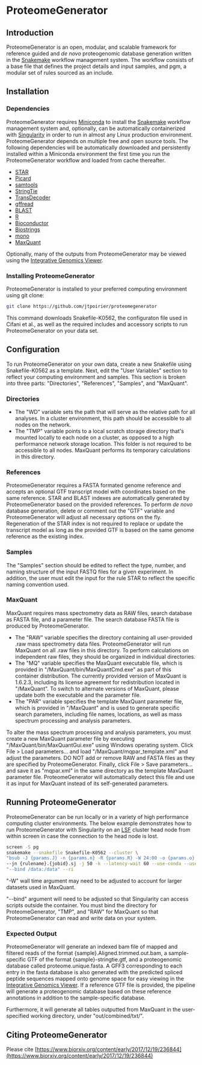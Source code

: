 # ProteomeGenerator

## Introduction

ProteomeGenerator is an open, modular, and scalable framework for reference guided and *de novo* proteogenomic database generation written in the [Snakemake](https://snakemake.readthedocs.io/en/stable/) workflow management system. The workflow consists of a base file that defines the project details and input samples, and pgm, a modular set of rules sourced as an include.

## Installation

### Dependencies

ProteomeGenerator requires [Miniconda](https://conda.io/miniconda.html) to install the [Snakemake](https://snakemake.readthedocs.io/en/stable/) workflow management system and, optionally, can be automatically containerized with [Singularity](https://singularity.lbl.gov/) in order to run in almost any Linux production environment. ProteomeGenerator depends on multiple free and open source tools. The following dependencies will be automatically downloaded and persistently installed within a Miniconda environment the first time you run the ProteomeGenerator workflow and loaded from cache thereafter.

* [STAR](https://github.com/alexdobin/STAR)
* [Picard](http://broadinstitute.github.io/picard/)
* [samtools](http://samtools.sourceforge.net)
* [StringTie](https://ccb.jhu.edu/software/stringtie/)
* [TransDecoder](https://github.com/TransDecoder/TransDecoder/wiki)
* [gffread](https://github.com/gpertea/gffread)
* [BLAST](https://blast.ncbi.nlm.nih.gov/Blast.cgi)
* [R](https://www.r-project.org/)
* [Bioconductor](https://bioconductor.org/)
* [Biostrings](https://bioconductor.org/packages/release/bioc/html/Biostrings.html)
* [mono](https://www.mono-project.com/)
* [MaxQuant](http://www.coxdocs.org/doku.php?id=maxquant:start)

Optionally, many of the outputs from ProteomeGenerator may be viewed using the [Integrative Genomics Viewer](http://software.broadinstitute.org/software/igv/).

### Installing ProteomeGenerator

ProteomeGenerator is installed to your preferred computing environment using git clone:

```bash
git clone https://github.com/jtpoirier/proteomegenerator
```

This command downloads Snakefile-K0562, the configuraton file used in Cifani et al., as well as the required includes and accessory scripts to run ProteomeGenerator on your data set.

## Configuration

To run ProteomeGenerator on your own data, create a new Snakefile using Snakefile-K0562 as a template. Next, edit the "User Variables" section to reflect your computing environment and samples. This section is broken into three parts: "Directories", "References", "Samples", and "MaxQuant".

### Directories

* The "WD" variable sets the path that will serve as the relative path for all analyses. In a cluster environment, this path should be accessible to all nodes on the network.
* The "TMP" variable points to a local scratch storage directory that's mounted locally to each node on a cluster, as opposed to a high performance network storage location. This folder is not required to be accessible to all nodes. MaxQuant performs its temporary calculations in this directory. 

### References

ProteomeGenerator requires a FASTA formated genome reference and accepts an optional GTF transcript model with coordinates based on the same reference. STAR and BLAST indexes are automatically generated by ProteomeGenerator based on the provided references. To perform *de novo* database generation, delete or comment out the "GTF" variable and ProteomeGenerator will adjust all necessary options on the fly. Regeneration of the STAR index is not required to replace or update the transcript model as long as the provided GTF is based on the same genome reference as the existing index.

### Samples

The "Samples" section should be edited to reflect the type, number, and naming structure of the input FASTQ files for a given experiment. In addition, the user must edit the input for the rule STAR to reflect the specific naming convention used.

### MaxQuant

MaxQuant requires mass spectrometry data as RAW files, search database as FASTA file, and a parameter file. The search database FASTA file is produced by ProteomeGenerator.

* The "RAW" variable specifies the directory containing all user-provided .raw mass spectrometry data files. ProteomeGenerator will run MaxQuant on all .raw files in this directory. To perform calculations on independent raw files, they should be organized in individual directories. 
* The "MQ" variable specifies the MaxQuant executable file, which is provided in "/MaxQuant/bin/MaxQuantCmd.exe" as part of this container distribution. The currently provided version of MaxQuant is 1.6.2.3, including its license agreement for redistribution located in "/MaxQuant". To switch to alternate versions of MaxQuant, please update both the executable and the parameter file. 
* The "PAR" variable specifies the template MaxQuant parameter file, which is provided in "/MaxQuant" and is used to generate specific search parameters, including file names, locations, as well as mass spectrum processing and analysis parameters.

To alter the mass spectrum processing and analysis parameters, you must create a new MaxQuant parameter file by executing "/MaxQuant/bin/MaxQuantGui.exe" using Windows operating system. Click File > Load parameters... and load "/MaxQuant/mqpar_template.xml" and adjust the parameters. DO NOT add or remove RAW and FASTA files as they are specified by ProteomeGenerator. Finally, click File > Save parameters... and save it as "mqpar.xml" in the same directory as the template MaxQuant parameter file. ProteomeGenerator will automatically detect this file and use it as input for MaxQuant instead of its self-generated parameters.

## Running ProteomeGenerator

ProteomeGenerator can be run locally or in a variety of high performance computing cluster environments. The below example demonstrates how to run ProteomeGenerator with Singularity on an [LSF](https://www.ibm.com/support/knowledgecenter/en/SSETD4/product_welcome_platform_lsf.html) cluster head node from within screen in case the connection to the head node is lost.

```bash
screen -S pg
snakemake --snakefile Snakefile-K0562 --cluster \
"bsub -J {params.J} -n {params.n} -R {params.R} -W 24:00 -o {params.o} -eo {params.eo}" \
--jn {rulename}.{jobid}.sj -j 50 -k --latency-wait 60 --use-conda --use-singularity --singularity-args \
"--bind /data:/data" --ri
```

"-W" wall time argument may need to be adjusted to account for larger datasets used in MaxQuant.

"--bind" argument will need to be adjusted so that Singularity can access scripts outside the container. You must bind the directory for ProteomeGenerator, "TMP", and "RAW" for MaxQuant so that ProteomeGenerator can read and write data on your system.

### Expected Output

ProteomeGenerator will generate an indexed bam file of mapped and filtered reads of the format {sample}.Aligned.trimmed.out.bam, a sample-specific GTF of the format {sample}-stringtie.gtf, and a proteogenomic database called proteome.unique.fasta. A GFF3 corresponding to each entry in the fasta database is also generated with the predicted spliced peptide sequences mapped onto genome space for easy viewing in the [Integrative Genomics Viewer](http://software.broadinstitute.org/software/igv/). If a reference GTF file is provided, the pipeline will generate a proteogenomic database based on these reference annotations in addition to the sample-specific database.

Furthermore, it will generate all tables outputted from MaxQuant in the user-specified working directory, under "out/combined/txt/".

## Citing ProteomeGenerator

Please cite [https://www.biorxiv.org/content/early/2017/12/19/236844](https://www.biorxiv.org/content/early/2017/12/19/236844)
